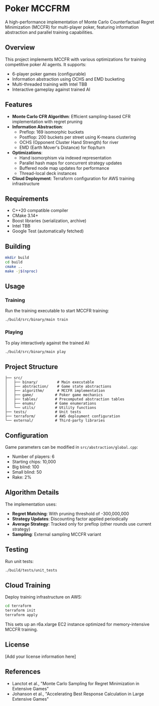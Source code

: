 # Poker MCCFRM

A high-performance implementation of Monte Carlo Counterfactual Regret Minimization (MCCFR) for multi-player poker, featuring information abstraction and parallel training capabilities.

## Overview

This project implements MCCFR with various optimizations for training competitive poker AI agents. It supports:
- 6-player poker games (configurable)
- Information abstraction using OCHS and EMD bucketing
- Multi-threaded training with Intel TBB
- Interactive gameplay against trained AI

## Features

- **Monte Carlo CFR Algorithm**: Efficient sampling-based CFR implementation with regret pruning
- **Information Abstraction**: 
  - Preflop: 169 isomorphic buckets
  - Postflop: 200 buckets per street using K-means clustering
  - OCHS (Opponent Cluster Hand Strength) for river
  - EMD (Earth Mover's Distance) for flop/turn
- **Optimizations**:
  - Hand isomorphism via indexed representation
  - Parallel hash maps for concurrent strategy updates
  - Buffered node map updates for performance
  - Thread-local deck instances
- **Cloud Deployment**: Terraform configuration for AWS training infrastructure

## Requirements

- C++20 compatible compiler
- CMake 3.14+
- Boost libraries (serialization, archive)
- Intel TBB
- Google Test (automatically fetched)

## Building

```bash
mkdir build
cd build
cmake ..
make -j$(nproc)
```

## Usage

### Training

Run the training executable to start MCCFR training:

```bash
./build/src/binary/main train
```

### Playing

To play interactively against the trained AI:

```bash
./build/src/binary/main play
```

## Project Structure

```
├── src/
│   ├── binary/         # Main executable
│   ├── abstraction/    # Game state abstractions
│   ├── algorithm/      # MCCFR implementation
│   ├── game/          # Poker game mechanics
│   ├── tables/        # Precomputed abstraction tables
│   ├── enums/         # Game enumerations
│   └── utils/         # Utility functions
├── tests/             # Unit tests
├── terraform/         # AWS deployment configuration
└── external/          # Third-party libraries
```

## Configuration

Game parameters can be modified in `src/abstraction/global.cpp`:
- Number of players: 6
- Starting chips: 10,000
- Big blind: 100
- Small blind: 50
- Rake: 2%

## Algorithm Details

The implementation uses:
- **Regret Matching**: With pruning threshold of -300,000,000
- **Strategy Updates**: Discounting factor applied periodically
- **Average Strategy**: Tracked only for preflop (other rounds use current strategy)
- **Sampling**: External sampling MCCFR variant

## Testing

Run unit tests:

```bash
./build/tests/unit_tests
```

## Cloud Training

Deploy training infrastructure on AWS:

```bash
cd terraform
terraform init
terraform apply
```

This sets up an r6a.xlarge EC2 instance optimized for memory-intensive MCCFR training.

## License

[Add your license information here]

## References

- Lanctot et al., "Monte Carlo Sampling for Regret Minimization in Extensive Games"
- Johanson et al., "Accelerating Best Response Calculation in Large Extensive Games"